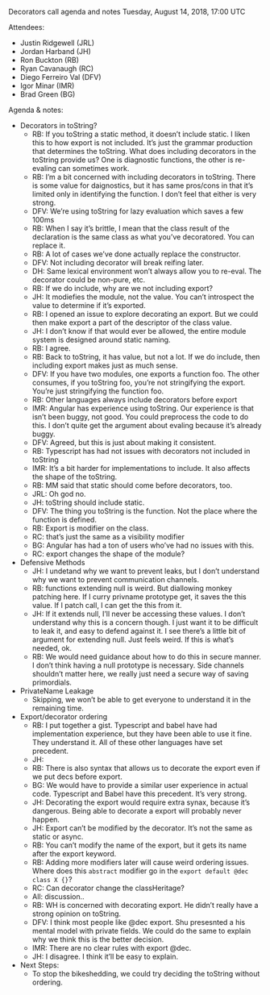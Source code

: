 Decorators call agenda and notes
Tuesday, August 14, 2018, 17:00 UTC

Attendees:
* Justin Ridgewell (JRL) 
* Jordan Harband (JH) 
* Ron Buckton (RB) 
* Ryan Cavanaugh (RC) 
* Diego Ferreiro Val (DFV) 
* Igor Minar (IMR) 
* Brad Green (BG) 

Agenda & notes:
* Decorators in toString? 
    * RB: If you toString a static method, it doesn’t include static. I liken this to how export is not included. It’s just the grammar production that determines the toString. What does including decorators in the toString provide us? One is diagnostic functions, the other is re-evaling can sometimes work. 
    * RB: I’m a bit concerned with including decorators in toString. There is some value for daignostics, but it has same pros/cons in that it’s limited only in identifying the function. I don’t feel that either is very strong. 
    * DFV: We’re using toString for lazy evaluation which saves a few 100ms 
    * RB: When I say it’s brittle, I mean that the class result of the declaration is the same class as what you’ve decoratored. You can replace it. 
    * RB: A lot of cases we’ve done actually replace the constructor. 
    * DFV: Not including decorator will break reifing later. 
    * DH: Same lexical environment won’t always allow you to re-eval. The decorator could be non-pure, etc. 
    * RB: If we do include, why are we not including export? 
    * JH: It modiefies the module, not the value. You can’t introspect the value to determine if it’s exported. 
    * RB: I opened an issue to explore decorating an export. But we could then make export a part of the descriptor of the class value. 
    * JH: I don’t know if that would ever be allowed, the entire module system is designed around static naming. 
    * RB: I agree. 
    * RB: Back to toString, it has value, but not a lot. If we do include, then including export makes just as much sense. 
    * DFV: If you have two modules, one exports a function foo. The other consumes, if you toString foo, you’re not stringifying the export. You’re just stringifying the function foo. 
    * RB: Other languages always include decorators before export 
    * IMR: Angular has experience using toString. Our experience is that isn’t been buggy, not good. You could preprocess the code to do this. I don’t quite get the argument about evaling because it’s already buggy. 
    * DFV: Agreed, but this is just about making it consistent. 
    * RB: Typescript has had not issues with decorators not included in toString 
    * IMR: It’s a bit harder for implementations to include. It also affects the shape of the toString. 
    * RB: MM said that static should come before decorators, too. 
    * JRL: Oh god no. 
    * JH: toString should include static. 
    * DFV: The thing you toString is the function. Not the place where the function is defined. 
    * RB: Export is modifier on the class. 
    * RC: that’s just the same as a visibility modifier 
    * BG: Angular has had a ton of users who’ve had no issues with this. 
    * RC: export changes the shape of the module? 
* Defensive Methods 
    * JH: I undetand why we want to prevent leaks, but I don’t understand why we want to prevent communication channels. 
    * RB: functions extending null is weird. But diallowing monkey patching here. If I curry privname prototype get, it saves the this value. If I patch call, I can get the this from it. 
    * JH: If it extends null, I’ll never be accessing these values. I don’t understand why this is a concern though. I just want it to be difficult to leak it, and easy to defend against it. I see there’s a little bit of argument for extending null. Just feels weird. If this is what’s needed, ok. 
    * RB: We would need guidance about how to do this in secure manner. I don’t think having a null prototype is necessary. Side channels shouldn’t matter here, we really just need a secure way of saving primordials. 
* PrivateName Leakage 
    * Skipping, we won’t be able to get everyone to understand it in the remaining time. 
* Export/decorator ordering 
    * RB: I put together a gist. Typescript and babel have had implementation experience, but they have been able to use it fine. They understand it. All of these other languages have set precedent. 
    * JH:  
    * RB: There is also syntax that allows us to decorate the export even if we put decs before export. 
    * BG: We would have to provide a similar user experience in actual code. Typescript and Babel have this precedent. It’s very strong. 
    * JH: Decorating the export would require extra synax, because it’s dangerous. Being able to decorate a export will probably never happen. 
    * JH: Export can’t be modified by the decorator. It’s not the same as static or async. 
    * RB: You can’t modify the name of the export, but it gets its name after the export keyword. 
    * RB: Adding more modifiers later will cause weird ordering issues. Where does this `abstract` modifier go in the `export default @dec class X {}`? 
    * RC: Can decorator change the classHeritage? 
    * All: discussion.. 
    * RB: WH is concerned with decorating export. He didn’t really have a strong opinion on toString. 
    * DFV: I think most people like @dec export. Shu presesnted a his mental model with private fields. We could do the same to explain why we think this is the better decision. 
    * IMR: There are no clear rules with export @dec. 
    * JH: I disagree. I think it’ll be easy to explain. 
* Next Steps: 
    * To stop the bikeshedding, we could try deciding the toString without ordering. 
